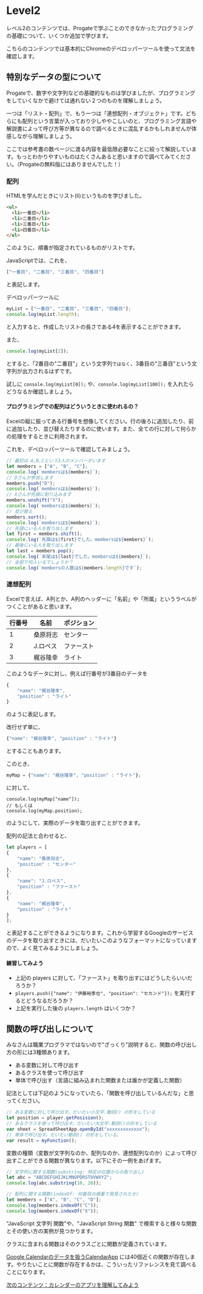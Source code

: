 # Level2

レベル2のコンテンツでは、Progateで学ぶことのできなかったプログラミングの基礎について、いくつか追加で学びます。

こちらのコンテンツでは基本的にChromeのデベロッパーツールを使って文法を確認します。

## 特別なデータの型について

Progateで、数字や文字列などの基礎的なものは学びましたが、プログラミングをしていくなかで避けては通れない２つのものを理解しましょう。

一つは「リスト・配列」で、もう一つは「連想配列・オブジェクト」です。どちらにも配列という言葉が入っており少しややこしいのと、プログラミング言語や解説書によって呼び方等が異なるので調べるときに混乱するかもしれませんが体感しながら理解しましょう。

ここでは参考書の数ページに渡る内容を最低限必要なことに絞って解説しています。もっとわかりやすいものはたくさんあると思いますので調べてみてください。（Progateの無料版にはありませんでした！）

### 配列

HTMLを学んだときにリスト(li)というものを学びました。

```html
<ul>
  <li>一番目</li>
  <li>二番目</li>
  <li>三番目</li>
  <li>四番目</li>
</ul>
```

このように、順番が指定されているものがリストです。

JavaScriptでは、これを、

```javascript
["一番目", "二番目", "三番目", "四番目"]
```

と表記します。

デベロッパーツールに

```javascript
myList = ["一番目", "二番目", "三番目", "四番目"];
console.log(myList.length);
```

と入力すると、作成したリストの長さである4を表示することができます。

また、

```javascript
console.log(myList[2]);
```

とすると、「2番目の"二番目"」という文字列`ではなく`、3番目の"三番目"という文字列が出力されるはずです。

試しに `console.log(myList[0]);` や、`console.log(myList[100]);` を入れたらどうなるか確認しましょう。

#### プログラミングでの配列はどういうときに使われるの？

Excelの縦に振ってある行番号を想像してください。行の後ろに追加したり、前に追加したり、並び替えたりするのに使います。また、全ての行に対して何らかの処理をするときに利用されます。

これを、デベロッパーツールで確認してみましょう。

```javascript
// 最初は A,B,Cという3人のメンバーがいます
let members = ["A", "B", "C"];
console.log(`membersは${members}`);
// Dさんが参加します
members.push("D");
console.log(`membersは${members}`);
// Xさんが先頭に割り込みます
members.unshift("X");
console.log(`membersは${members}`);
// 並び替え
members.sort();
console.log(`membersは${members}`);
// 先頭にいる人を取り出します
let first = members.shift();
console.log(`先頭は${first}でした。membersは${members}`);
// 最後にいる人を取り出します
let last = members.pop();
console.log(`末尾は${last}でした。membersは${members}`);
// 全部で何人いるでしょうか？
console.log(`membersの人数は${members.length}です`);
```

### 連想配列

Excelで言えば、A列とか、A列のヘッダーに「名前」や「所属」というラベルがつくことがあると思います。

|行番号|名前|ポジション|
|-|----|-----|
|1|桑原将志|センター|
|2|J.ロペス|ファースト|
|3|梶谷隆幸|ライト|

このようなデータに対し、例えば行番号が3番目のデータを

```javascript
{
    "name": "梶谷隆幸",
    "position" : "ライト"
}
```

のように表記します。

改行せず単に、

```javascript
{"name": "梶谷隆幸", "position" : "ライト"}
```

とすることもあります。

このとき、

```javascript
myMap = {"name": "梶谷隆幸", "position" : "ライト"};
```

に対して、

```
console.log(myMap["name"]);
// もしくは
console.log(myMap.position);
```

のようにして、実際のデータを取り出すことができます。

配列の記法と合わせると、

```javascript
let players = [
{
    "name": "桑原将志",
    "position" : "センター"
},
{
    "name": "J.ロペス",
    "position" : "ファースト"
},
{
    "name": "梶谷隆幸",
    "position" : "ライト"
}
];
```

と表記することができるようになります。これから学習するGoogleのサービスのデータを取り出すときには、だいたいこのようなフォーマットになっていますので、よく見てみるようにしましょう。

#### 練習してみよう

- 上記の players に対して、「ファースト」を取り出すにはどうしたらいいだろうか？
- `players.push({"name": "伊藤裕季也", "position": "セカンド"});` を実行するとどうなるだろうか？
- 上記を実行した後の `players.length` はいくつか？

## 関数の呼び出しについて

みなさんは職業プログラマではないので"ざっくり"説明すると、関数の呼び出し方の形には3種類あります。

- ある変数に対して呼び出す
- あるクラスを使って呼び出す
- 単体で呼び出す（言語に組み込まれた関数または誰かが定義した関数）

記法としては下記のようになっていたら、「関数を呼び出しているんだな」と思ってください。

```javascript
// ある変数に対して呼び出す。だいたい小文字.動詞() の形をしている
let position = player.getPosision();
// あるクラスを使って呼び出す。だいたい大文字.動詞()の形をしている
var sheet = SpreadSheetApp.openById("xxxxxxxxxxxxx");
// 単体で呼び出す。だいたい動詞() の形をしている。
var result = myFunction();
``` 

変数の種類（変数が文字列なのか、配列なのか、連想配列なのか）によって呼び出すことができる関数が異なります。以下にその一例をあげます。

```javascript
// 文字列に関する関数(substring: 特定の位置からの取り出し)
let abc = "ABCDEFGHIJKLMNOPQRSTUVWXYZ";
console.log(abc.substring(10, 20));

// 配列に関する関数(indexOf: 何番目の順番で発見されたか）
let members = ["A", "B", "C", "D"];
console.log(members.indexOf("C"));
console.log(members.indexOf("X"));
```

"JavaScript 文字列 関数"や、"JavaScript String 関数" で検索すると様々な関数とその使い方の実例が見つかります。

クラスに含まれる関数はそのクラスごとに関数が定義されています。

[Google Calendarのデータを扱うCalendarApp](https://developers.google.com/apps-script/reference/calendar/calendar-app) には40個近くの関数が存在します。やりたいことに関数が存在するかは、こういったリファレンスを見て調べることになります。

[次のコンテンツ：カレンダーのアプリを理解してみよう](./calendar)


